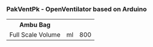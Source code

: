 ### PakVentPk - OpenVentilator based on Arduino  

<table>
    <tr>
        <th>Ambu Bag</th>
    </tr>
    <td>Full Scale Volume</td>  <td>ml</td> <td>800</td>
    </tr>
</table>